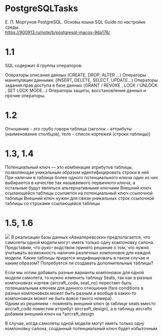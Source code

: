 # PostgreSQLTasks
Е. П. Моргунов PostgreSQL. Основы языка SQL
Guide по настройке среды.  
https://900913.ru/note/b/postgresql-macos-9da176/

# 1.1  
SQL содержит 4 группы операторов:

Операторы описания данных (CREATE, DROP, ALTER ...)
Операторы манипуляции данными: (INSERT, DELETE, SELECT, UPDATE...)
Операторы задания прав доступа в базе данных (GRANT / REVOKE , LOCK / UNLOCK , SET LOCK MODE...)
Операторы защиты, восстановления данных и прочие операторы.

# 1.2
Отношение - это грубо говоря таблица (заголок - аттрибуты (наименование столбцов), тело - список кортежей (строки таблицы))

# 1.3, 1.4
Потенциальный ключ — это комбинация атрибутов таблицы, позволяющая уникальным образом идентифицировать строки в ней
При наличии в таблице более одного потенциального ключа один из них выбирается в качестве так называемого первичного ключа, а остальные будут являться альтернативными ключами
Внешний ключ ссылающейся таблицы ссылается на потенциальный ключ ссылочной таблицы
Внешний ключ нужен для связи уникальных строк ссылочной таблицы со строками ссылающейся таблицы

# 1.5, 1.6
![](https://postgrespro.ru/media/docs/postgrespro/10/ru/demodb-bookings-schema.svg)
В реализации базы данных «Авиаперевозки» предполагается, что самолеты одной модели могут иметь только одну компоновку салона. Представим, что руко- водством принято решение о том, что нужно учитывать возможность наличия различных компоновок для каждой модели. Какие таблицы придется модифицировать в таком случае и каким образом? Потребуется ли создавать дополнительные таблицы?

Если мы хотим добавить разные варианты компоновок для одной модели самолета, то нужно изменить таблицу Seats, так как в разных компоновках кортеж (aircraft_code, seat_no) перестает быть потенциальным ключем для данного отношения (fare conditions в разных компоновках может быть разным и вообще в каких-то компоновках может не быть вовсе такого номера).  
Одним из решением - поменять внешний ключ (в таблице seats вместо aircraft_code поместим аттрибут aircrasft_design), а в таблицу aircrafts добавим внешний ключ на *aircraft_design

В случае, когда самолеты одной модели могут иметь только одну компоновку салона, созданный потенциальный ключ будет избыточным
